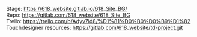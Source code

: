 Stage: https://618_website.gitlab.io/618_Site_BG/  
Repo: https://gitlab.com/618_website/618_Site_BG  
Trello: https://trello.com/b/Adyv7ld8/%D1%81%D0%B0%D0%B9%D1%82  
Touchdesigner resources: https://gitlab.com/618_website/td-project.git
